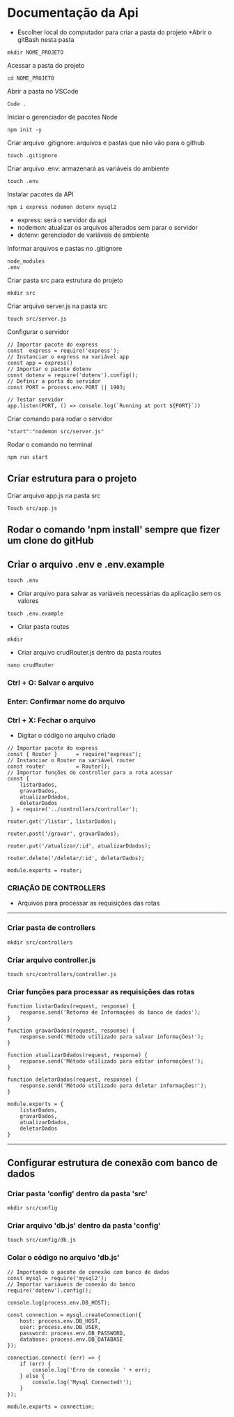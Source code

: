 # Documentação da Api
* Escolher local do computador para criar a pasta do projeto
*Abrir o gitBash nesta pasta

```
mkdir NOME_PROJETO
```
Acessar a pasta do projeto
```
cd NOME_PROJETO
```
Abrir a pasta no VSCode
```
Code .
```
Iniciar o gerenciador de pacotes Node
```
npm init -y
```
Criar arquivo .gitignore: arquivos e pastas que não vão para o github
```
touch .gitignore
```
Criar arquivo .env: armazenará as variáveis do ambiente
```
touch .env
```
Instalar pacotes da API
```
npm i express nodemon dotenv mysql2
```
* express: será o servidor da api
* nodemon: atualizar os arquivos alterados sem parar o servidor
* dotenv: gerenciador de variáveis de ambiente

Informar arquivos e pastas no .gitignore
```
node_modules
.env
```
Criar pasta src para estrutura do projeto
```
mkdir src
```
Criar arquivo server.js na pasta src
```
touch src/server.js
```
Configurar o servidor
```
// Importar pacote do express
const  express = require('express');
// Instanciar o express na variável app
const app = express()
// Importar o pacote dotenv
const dotenv = require('dotenv').config();
// Definir a porta do servidor
const PORT = process.env.PORT || 1903;

// Testar servidor
app.listen(PORT, () => console.log(`Running at port ${PORT}`))
```

Criar comando para rodar o servidor
```
"start":"nodemon src/server.js"
```

Rodar o comando no terminal
```
npm run start
```

## Criar estrutura para o projeto

Criar arquivo app.js na pasta src
```
Touch src/app.js
```

## Rodar o comando 'npm install' sempre que fizer um clone do gitHub

## Criar o arquivo .env e .env.example

```
touch .env
```
* Criar arquivo para salvar as variáveis necessárias da aplicação sem os valores
```
touch .env.example
```

* Criar pasta routes
```
mkdir
```
* Criar arquivo crudRouter.js dentro da pasta routes
```
nano crudRouter
```
### Ctrl + O: Salvar o arquivo
### Enter: Confirmar nome do arquivo
### Ctrl + X: Fechar o arquivo

* Digitar o código no arquivo criado

```
// Importar pacote do express
const { Router }      = require("express");
// Instanciar o Router na variável router
const router          = Router();
// Importar funções do controller para a rota acessar
const { 
    listarDados,
    gravarDados,
    atualizarDdados,
    deletarDados
 } = require('../controllers/controller');

router.get('/listar', listarDados);

router.post('/gravar', gravarDados);

router.put('/atualizar/:id', atualizarDdados);

router.delete('/deletar/:id', deletarDados);

module.exports = router;
```

### CRIAÇÃO DE CONTROLLERS
* Arquivos para processar as requisições das rotas

<hr>

### Criar pasta de controllers
```
mkdir src/controllers
```

### Criar arquivo controller.js

```
touch src/controllers/controller.js
```

### Criar funções para processar as requisições das rotas

```
function listarDados(request, response) {
    response.send('Retorno de Informações do banco de dados');
}

function gravarDados(request, response) {
    response.send('Método utilizado para salvar informações!');
}

function atualizarDdados(request, response) {
    response.send('Método utilizado para editar informações!');
}

function deletarDados(request, response) {
    response.send('Método utilizado para deletar informações!');
}

module.exports = {
    listarDados,
    gravarDados,
    atualizarDdados,
    deletarDados
}
```
<hr>

## Configurar estrutura de conexão com banco de dados

### Criar pasta 'config' dentro da pasta 'src'
```
mkdir src/config
```
### Criar arquivo 'db.js' dentro da pasta 'config'
```
touch src/config/db.js
```
### Colar o código no arquivo 'db.js'
```
// Importando o pacote de conexão com banco de dados
const mysql = require('mysql2');
// Importar variáveis de conexão do banco
require('dotenv').config();

console.log(process.env.DB_HOST);

const connection = mysql.createConnection({
    host: process.env.DB_HOST, 
    user: process.env.DB_USER,
    password: process.env.DB_PASSWORD,
    database: process.env.DB_DATABASE
});

connection.connect( (err) => {
    if (err) {
        console.log('Erro de conexão ' + err);
    } else {
        console.log('Mysql Connected!');
    }
});

module.exports = connection;
```
